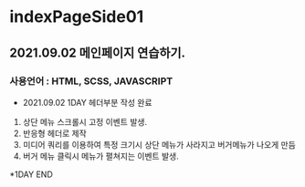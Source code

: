 # indexPageSide01

## 2021.09.02 메인페이지 연습하기.

### 사용언어 :  HTML, SCSS, JAVASCRIPT

* 2021.09.02 1DAY 헤더부분 작성 완료
1. 상단 메뉴 스크롤시 고정 이벤트 발생.
2. 반응형 헤더로 제작
3. 미디어 쿼리를 이용하여 특정 크기시 상단 메뉴가 사라지고 버거메뉴가 나오게 만듬
4. 버거 메뉴 클릭시 메뉴가 펼쳐지는 이벤트 발생.

*1DAY END
